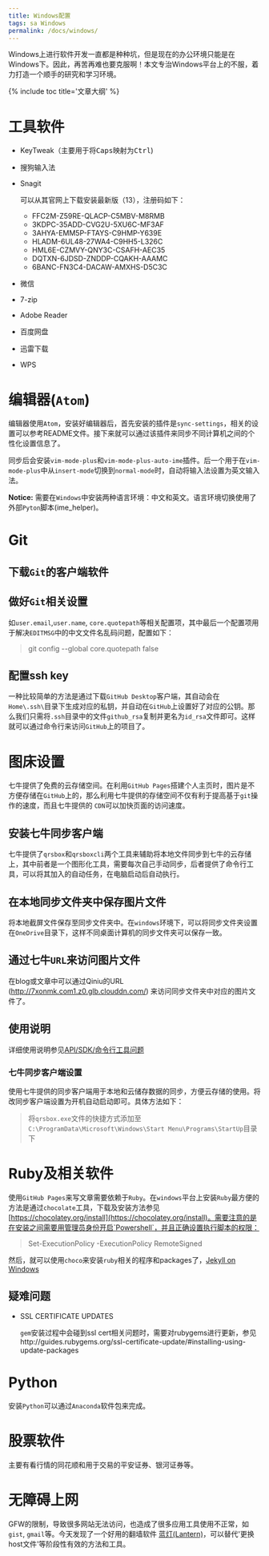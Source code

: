 ```yaml
---
title: Windows配置
tags: sa Windows
permalink: /docs/windows/
---
```


Windows上进行软件开发一直都是种种坑，但是现在的办公环境只能是在Windows下。因此，再苦再难也要克服啊！本文专治Windows平台上的不服，着力打造一个顺手的研究和学习环境。

{% include toc title='文章大纲' %}

# 工具软件

- KeyTweak（主要用于将<kbd>Caps</kbd>映射为<kbd>Ctrl</kbd>)

- 搜狗输入法

- Snagit

  可以从其官网上下载安装最新版（13），注册码如下：

  - FFC2M-Z59RE-QLACP-C5MBV-M8RMB
  - 3KDPC-35ADD-CVG2U-5XU6C-MF3AF
  - 3AHYA-EMM5P-FTAYS-C9HMP-Y639E
  - HLADM-6UL48-27WA4-C9HH5-L326C
  - HML6E-CZMVY-QNY3C-CSAFH-AEC35
  - DQTXN-6JDSD-ZNDDP-CQAKH-AAAMC
  - 6BANC-FN3C4-DACAW-AMXHS-D5C3C

- 微信

- 7-zip

- Adobe Reader

- 百度网盘

- 迅雷下载

- WPS

# 编辑器(`Atom`)

编辑器使用`Atom`，安装好编辑器后，首先安装的插件是`sync-settings`，相关的设置可以参考README文件。接下来就可以通过该插件来同步不同计算机之间的个性化设置信息了。

同步后会安装`vim-mode-plus`和`vim-mode-plus-auto-ime`插件。后一个用于在`vim-mode-plus`中从`insert-mode`切换到`normal-mode`时，自动将输入法设置为英文输入法。

**Notice:** 需要在`Windows`中安装两种语言环境：中文和英文。语言环境切换使用了外部`Pyton`脚本(ime_helper)。

# Git

## 下载`Git`的客户端软件

## 做好`Git`相关设置

如`user.email`,`user.name`,   `core.quotepath`等相关配置项，其中最后一个配置项用于解决`EDITMSG`中的中文文件名乱码问题，配置如下：

> git config --global core.quotepath false

## 配置ssh key

一种比较简单的方法是通过下载`GitHub Desktop`客户端，其自动会在`Home\.ssh\`目录下生成对应的私钥，并自动在`GitHub`上设置好了对应的公钥。那么我们只需将`.ssh`目录中的文件`github_rsa`复制并更名为`id_rsa`文件即可。这样就可以通过命令行来访问`GitHub`上的项目了。

# 图床设置

七牛提供了免费的云存储空间。在利用`GitHub Pages`搭建个人主页时，图片是不方便存储在`GitHub`上的，那么利用七牛提供的存储空间不仅有利于提高基于`git`操作的速度，而且七牛提供的 `CDN`可以加快页面的访问速度。

## 安装七牛同步客户端

七牛提供了`qrsbox`和`qrsboxcli`两个工具来辅助将本地文件同步到七牛的云存储上，其中前者是一个图形化工具，需要每次自己手动同步，后者提供了命令行工具，可以将其加入的自动任务，在电脑启动后自动执行。

## 在本地同步文件夹中保存图片文件

将本地截屏文件保存至同步文件夹中。在`windows`环境下，可以将同步文件夹设置在`OneDrive`目录下，这样不同桌面计算机的同步文件夹可以保存一致。

## 通过七牛`URL`来访问图片文件

在blog或文章中可以通过Qiniu的URL (http://7xonmk.com1.z0.glb.clouddn.com/) 来访问同步文件夹中对应的图片文件了。

## 使用说明

详细使用说明参见[API/SDK/命令行工具问题](https://support.qiniu.com/question/category?id=69503&categoryTitle=%E5%AF%B9%E8%B1%A1%E5%AD%98%E5%82%A8&forumTitle=API%2FSDK%20%2F%20%E5%91%BD%E4%BB%A4%E8%A1%8C%E5%B7%A5%E5%85%B7%E9%97%AE%E9%A2%98)

### 七牛同步客户端设置

使用七牛提供的同步客户端用于本地和云储存数据的同步，方便云存储的使用。将改同步客户端设置为开机自动启动即可。具体方法如下：

> 将`qrsbox.exe`文件的快捷方式添加至`C:\ProgramData\Microsoft\Windows\Start Menu\Programs\StartUp`目录下


# Ruby及相关软件

使用`GitHub Pages`来写文章需要依赖于`Ruby`。在`windows`平台上安装`Ruby`最方便的方法是通过`chocolate`工具，下载及安装方法参见 [https://chocolatey.org/install](https://chocolatey.org/install)。需要注意的是在安装之间需要用管理员身份开启`Powershell`，并且正确设置执行脚本的权限：

>  Set-ExecutionPolicy -ExecutionPolicy RemoteSigned

然后，就可以使用`choco`来安装`ruby`相关的程序和packages了，[Jekyll on Windows](https://jekyllrb.com/docs/windows/#installation)

## 疑难问题

- SSL CERTIFICATE UPDATES

  `gem`安装过程中会碰到ssl cert相关问题时，需要对rubygems进行更新，参见http://guides.rubygems.org/ssl-certificate-update/#installing-using-update-packages

# Python

安装`Python`可以通过`Anaconda`软件包来完成。

# 股票软件

主要有看行情的同花顺和用于交易的平安证券、银河证券等。

# 无障碍上网

GFW的限制，导致很多网站无法访问，也造成了很多应用工具使用不正常，如`gist`, `gmail`等。今天发现了一个好用的翻墙软件 [蓝灯(Lantern)](https://github.com/getlantern/forum)，可以替代'更换host文件'等阶段性有效的方法和工具。
